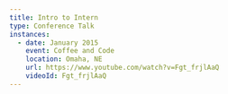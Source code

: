 ```yaml
---
title: Intro to Intern
type: Conference Talk
instances:
  - date: January 2015
    event: Coffee and Code
    location: Omaha, NE
    url: https://www.youtube.com/watch?v=Fgt_frjlAaQ
    videoId: Fgt_frjlAaQ
---
```

